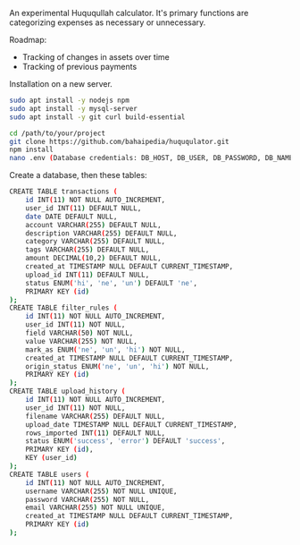 An experimental Huququllah calculator. It's primary functions are categorizing expenses as necessary or unnecessary. 

Roadmap:
- Tracking of changes in assets over time
- Tracking of previous payments



Installation on a new server. 

```bash
sudo apt install -y nodejs npm
sudo apt install -y mysql-server
sudo apt install -y git curl build-essential
```

```bash
cd /path/to/your/project
git clone https://github.com/bahaipedia/huququlator.git
npm install
nano .env (Database credentials: DB_HOST, DB_USER, DB_PASSWORD, DB_NAME, JWT_SECRET).
```

Create a database, then these tables:

```bash
CREATE TABLE transactions (
    id INT(11) NOT NULL AUTO_INCREMENT,
    user_id INT(11) DEFAULT NULL,
    date DATE DEFAULT NULL,
    account VARCHAR(255) DEFAULT NULL,
    description VARCHAR(255) DEFAULT NULL,
    category VARCHAR(255) DEFAULT NULL,
    tags VARCHAR(255) DEFAULT NULL,
    amount DECIMAL(10,2) DEFAULT NULL,
    created_at TIMESTAMP NULL DEFAULT CURRENT_TIMESTAMP,
    upload_id INT(11) DEFAULT NULL,
    status ENUM('hi', 'ne', 'un') DEFAULT 'ne',
    PRIMARY KEY (id)
);
CREATE TABLE filter_rules (
    id INT(11) NOT NULL AUTO_INCREMENT,
    user_id INT(11) NOT NULL,
    field VARCHAR(50) NOT NULL,
    value VARCHAR(255) NOT NULL,
    mark_as ENUM('ne', 'un', 'hi') NOT NULL,
    created_at TIMESTAMP NULL DEFAULT CURRENT_TIMESTAMP,
    origin_status ENUM('ne', 'un', 'hi') NOT NULL,
    PRIMARY KEY (id)
);
CREATE TABLE upload_history (
    id INT(11) NOT NULL AUTO_INCREMENT,
    user_id INT(11) NOT NULL,
    filename VARCHAR(255) DEFAULT NULL,
    upload_date TIMESTAMP NULL DEFAULT CURRENT_TIMESTAMP,
    rows_imported INT(11) DEFAULT NULL,
    status ENUM('success', 'error') DEFAULT 'success',
    PRIMARY KEY (id),
    KEY (user_id)
);
CREATE TABLE users (
    id INT(11) NOT NULL AUTO_INCREMENT,
    username VARCHAR(255) NOT NULL UNIQUE,
    password VARCHAR(255) NOT NULL,
    email VARCHAR(255) NOT NULL UNIQUE,
    created_at TIMESTAMP NULL DEFAULT CURRENT_TIMESTAMP,
    PRIMARY KEY (id)
);
```
